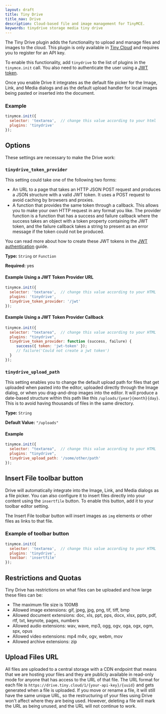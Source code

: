 ```yaml
---
layout: draft
title: Tiny Drive
title_nav: Drive
description: Cloud-based file and image management for TinyMCE.
keywords: tinydrive storage media tiny drive
---
```


The Tiny Drive plugin adds the functionality to upload and manage files and images to the cloud. This plugin is only available in [Tiny Cloud]("https://www.tiny.cloud/download/") and requires you to register for an API key.

To enable this functionality, add `tinydrive` to the list of plugins in the `tinymce.init` call. You also need to authenticate the user using a [JWT token]({{site.baseur}}/configure/jwt-authentication).

Once you enable Drive it integrates as the default file picker for the Image, Link, and Media dialogs and as the default upload handler for local images being pasted or inserted into the document.


### Example

```js
tinymce.init({
  selector: 'textarea',  // change this value according to your html
  plugins: 'tinydrive'
});
```

## Options

These settings are necessary to make the Drive work:

### `tinydrive_token_provider`

This setting could take one of the following two forms:

* An URL to a page that takes an HTTP JSON POST request and produces a JSON structure with a valid JWT token. It uses a POST request to avoid caching by browsers and proxies.
* A function that provides the same token through a callback. This allows you to make your own HTTP request in any format you like. The provider function is a function that has a success and failure callback where the success takes an object with a token property containing the JWT token, and the failure callback takes a string to present as an error message if the token could not be produced.

You can read more about how to create these JWT tokens in the [JWT authentication]({{site.baseurl}}/configure/jwt-authentication/) guide.

**Type:** `String` or `Function`

**Required:** yes

#### Example Using a JWT Token Provider URL

```js
tinymce.init({
  selector: 'textarea',  // change this value according to your HTML
  plugins: 'tinydrive',
  tinydrive_token_provider: '/jwt'
});
```

#### Example Using a JWT Token Provider Callback

```js
tinymce.init({
  selector: "textarea",  // change this value according to your HTML
  plugins: "tinydrive",
  tinydrive_token_provider: function (success, failure) {
     success({ token: 'jwt-token' });
     // failure('Could not create a jwt token')
  }
});
```

### `tinydrive_upload_path`

This setting enables you to change the default upload path for files that get uploaded when pasted into the editor, uploaded directly through the Image dialog, or when you drag-and-drop images into the editor. It will produce a date-based structure within this path like this `/uploads/{year}{month}{day}`. This is to avoid having thousands of files in the same directory.

**Type:** `String`

**Default Value:** `"/uploads"`

#### Example

```js
tinymce.init({
  selector: "textarea",  // change this value according to your HTML
  plugins: "tinydrive",
  tinydrive_upload_path: '/some/other/path'
});
```

## Insert File toolbar button

Drive will automatically integrate into the Image, Link, and Media dialogs as a file picker. You can also configure it to insert files directly into your content using the `insertfile` button. To enable this button, add it to your toolbar editor setting.

The Insert File toolbar button will insert images as `img` elements or other files as links to that file.

### Example of toolbar button

```js
tinymce.init({
  selector: 'textarea',  // change this value according to your HTML
  plugins: 'tinydrive',
  toolbar: 'insertfile'
});
```

## Restrictions and Quotas

Tiny Drive has restrictions on what files can be uploaded and how large these files can be:

* The maximum file size is 100MB
* Allowed image extensions: gif, jpeg, jpg, png, tif, tiff, bmp
* Allowed document extensions: doc, xls, ppt, pps, docx, xlsx, pptx, pdf, rtf, txt, keynote, pages, numbers
* Allowed audio extensions: wav, wave, mp3, ogg, ogv, oga, ogx, ogm, spx, opus
* Allowed video extensions: mp4 m4v, ogv, webm, mov
* Allowed archive extensions: zip

## Upload Files URL

All files are uploaded to a central storage with a CDN endpoint that means that we are hosting your files and they are publicly available in read-only mode for anyone that has access to the URL of that file.
The URL format for each file is `https://drive.tiny.cloud/1/{your-api-key}/{uuid}` and gets generated when a file is uploaded.
If you move or rename a file, it will still have the same unique URL, so the restructuring of your files using Drive won't affect where they are being used. However, deleting a file will mark the URL as being unused, and the URL will not continue to work.

